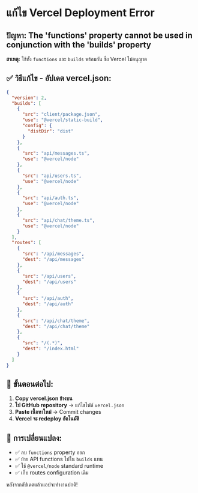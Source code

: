 # แก้ไข Vercel Deployment Error

## ปัญหา: The 'functions' property cannot be used in conjunction with the 'builds' property

**สาเหตุ:** ใช้ทั้ง `functions` และ `builds` พร้อมกัน ซึ่ง Vercel ไม่อนุญาต

## ✅ วิธีแก้ไข - อัปเดต vercel.json:

```json
{
  "version": 2,
  "builds": [
    {
      "src": "client/package.json",
      "use": "@vercel/static-build",
      "config": {
        "distDir": "dist"
      }
    },
    {
      "src": "api/messages.ts",
      "use": "@vercel/node"
    },
    {
      "src": "api/users.ts",
      "use": "@vercel/node"
    },
    {
      "src": "api/auth.ts",
      "use": "@vercel/node"
    },
    {
      "src": "api/chat/theme.ts",
      "use": "@vercel/node"
    }
  ],
  "routes": [
    {
      "src": "/api/messages",
      "dest": "/api/messages"
    },
    {
      "src": "/api/users",
      "dest": "/api/users"
    },
    {
      "src": "/api/auth",
      "dest": "/api/auth"
    },
    {
      "src": "/api/chat/theme",
      "dest": "/api/chat/theme"
    },
    {
      "src": "/(.*)",
      "dest": "/index.html"
    }
  ]
}
```

## 🔧 ขั้นตอนต่อไป:

1. **Copy vercel.json ข้างบน**
2. **ไป GitHub repository** → แก้ไขไฟล์ `vercel.json`  
3. **Paste เนื้อหาใหม่** → Commit changes
4. **Vercel จะ redeploy อัตโนมัติ**

## 🎯 การเปลี่ยนแปลง:

- ✅ ลบ `functions` property ออก
- ✅ ย้าย API functions ไปใน `builds` แทน
- ✅ ใช้ `@vercel/node` standard runtime
- ✅ เก็บ routes configuration เดิม

หลังจากอัปเดตแล้วแอปจะทำงานปกติ!